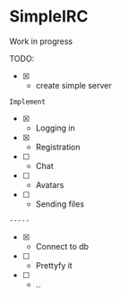 # SimpleIRC
Work in progress


TODO:
- [x] - create simple server

`Implement`
- [x] - Logging in
- [x] - Registration
- [ ] - Chat
- [ ] - Avatars
- [ ] - Sending files

`-----`
- [x] - Connect to db
- [ ] - Prettyfy it  
- [ ] - ..
